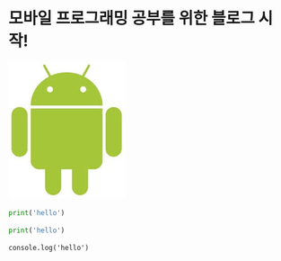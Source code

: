 # 모바일 프로그래밍 공부를 위한 블로그 시작!

![안드로이드 이미지](img/android.jpg)

```python
print('hello')
```

```py
print('hello')
```

```javascrpit
console.log('hello')
```